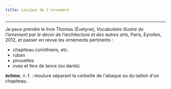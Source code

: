 ```yaml
---
title: Lexique de l'ornement
---
```


***

Je peux prendre le livre Thomas (Évelyne), *Vocabulaire illustré de l’ornement par le décor de l’architecture et des autres arts*, Paris, Eyrolles, 2012,
et passer en revue les ornements pertinents :

- chapiteau corinthiens, etc.
- ruban
- pirouettes
- oves et fers de lance (ou dards)

**échine**, n. f. : moulure séparant la corbeille de l'abaque ou du tailloir d'un chapiteau<!--Thomas modifiée-->.